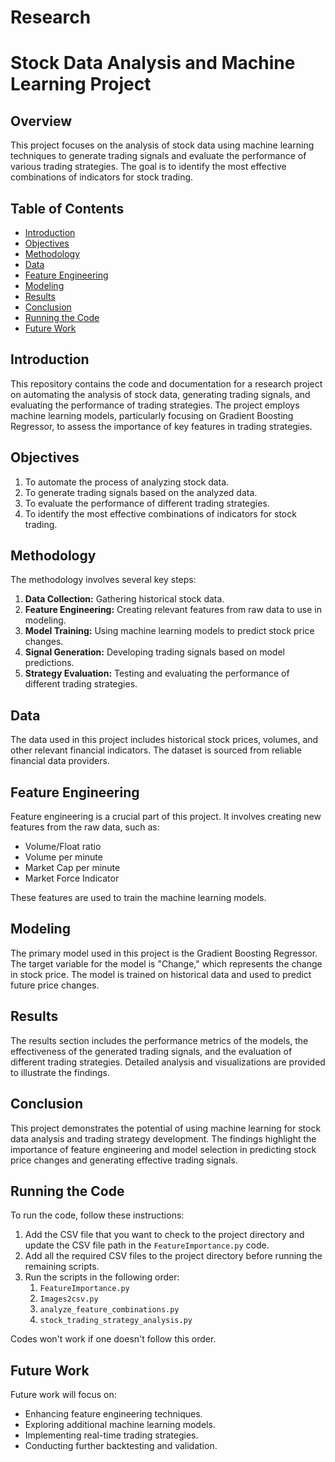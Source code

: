 # Research
# Stock Data Analysis and Machine Learning Project

## Overview

This project focuses on the analysis of stock data using machine learning techniques to generate trading signals and evaluate the performance of various trading strategies. The goal is to identify the most effective combinations of indicators for stock trading.

## Table of Contents

- [Introduction](#introduction)
- [Objectives](#objectives)
- [Methodology](#methodology)
- [Data](#data)
- [Feature Engineering](#feature-engineering)
- [Modeling](#modeling)
- [Results](#results)
- [Conclusion](#conclusion)
- [Running the Code](#running-the-code)
- [Future Work](#future-work)

## Introduction

This repository contains the code and documentation for a research project on automating the analysis of stock data, generating trading signals, and evaluating the performance of trading strategies. The project employs machine learning models, particularly focusing on Gradient Boosting Regressor, to assess the importance of key features in trading strategies.

## Objectives

1. To automate the process of analyzing stock data.
2. To generate trading signals based on the analyzed data.
3. To evaluate the performance of different trading strategies.
4. To identify the most effective combinations of indicators for stock trading.

## Methodology

The methodology involves several key steps:
1. **Data Collection:** Gathering historical stock data.
2. **Feature Engineering:** Creating relevant features from raw data to use in modeling.
3. **Model Training:** Using machine learning models to predict stock price changes.
4. **Signal Generation:** Developing trading signals based on model predictions.
5. **Strategy Evaluation:** Testing and evaluating the performance of different trading strategies.

## Data

The data used in this project includes historical stock prices, volumes, and other relevant financial indicators. The dataset is sourced from reliable financial data providers.

## Feature Engineering

Feature engineering is a crucial part of this project. It involves creating new features from the raw data, such as:

- Volume/Float ratio
- Volume per minute
- Market Cap per minute
- Market Force Indicator

These features are used to train the machine learning models.

## Modeling

The primary model used in this project is the Gradient Boosting Regressor. The target variable for the model is "Change," which represents the change in stock price. The model is trained on historical data and used to predict future price changes.

## Results

The results section includes the performance metrics of the models, the effectiveness of the generated trading signals, and the evaluation of different trading strategies. Detailed analysis and visualizations are provided to illustrate the findings.

## Conclusion

This project demonstrates the potential of using machine learning for stock data analysis and trading strategy development. The findings highlight the importance of feature engineering and model selection in predicting stock price changes and generating effective trading signals.

## Running the Code

To run the code, follow these instructions:

1. Add the CSV file that you want to check to the project directory and update the CSV file path in the `FeatureImportance.py` code.
2. Add all the required CSV files to the project directory before running the remaining scripts.
3. Run the scripts in the following order:
    1. `FeatureImportance.py`
    2. `Images2csv.py`
    3. `analyze_feature_combinations.py`
    4. `stock_trading_strategy_analysis.py`

Codes won't work if one doesn't follow this order.

## Future Work

Future work will focus on:

- Enhancing feature engineering techniques.
- Exploring additional machine learning models.
- Implementing real-time trading strategies.
- Conducting further backtesting and validation.

